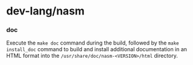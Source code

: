 # dev-lang/nasm

### doc
Execute the `make doc` command during the build, followed by the `make install_doc` command to build and install additional documentation in an HTML format into the `/usr/share/doc/nasm-<VERSION>/html` directory.
